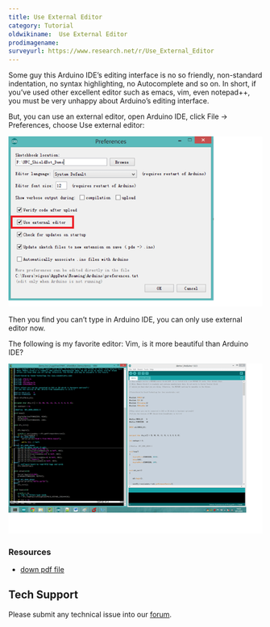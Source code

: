 ```yaml
---
title: Use External Editor
category: Tutorial
oldwikiname:  Use External Editor
prodimagename:
surveyurl: https://www.research.net/r/Use_External_Editor
---
```


Some guy this Arduino IDE’s editing interface is no so friendly, non-standard indentation, no syntax highlighting, no Autocomplete and so on. In short, if you’ve used other excellent editor such as emacs, vim, even notepad++, you must be very unhappy about Arduino’s editing interface.

But, you can use an external editor, open Arduino IDE, click File -&gt; Preferences, choose Use external editor:

![](https://github.com/SeeedDocument/Use_External_Editor/raw/master/img/外部编辑器1.png)

Then you find you can’t type in Arduino IDE, you can only use external editor now.

The following is my favorite editor: Vim, is it more beautiful than Arduino IDE?

![](https://github.com/SeeedDocument/Use_External_Editor/raw/master/img/外部编辑器2.png)

###   Resources

- [down pdf file](https://github.com/SeeedDocument/Use_External_Editor/raw/master/res/Use_external_editor.pdf)

## Tech Support
Please submit any technical issue into our [forum](http://forum.seeedstudio.com/). 
